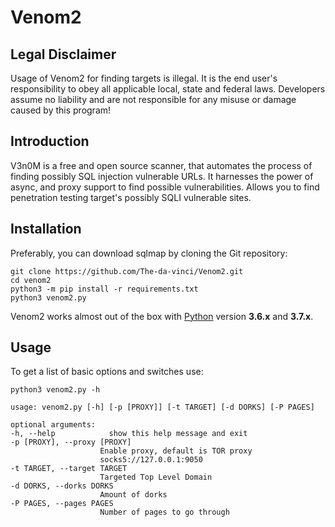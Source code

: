# Venom2

Legal Disclaimer
----
Usage of Venom2 for finding targets is illegal. It is the end user's responsibility to obey all applicable local, state and
federal laws. Developers assume no liability and are not responsible for any misuse or damage caused by this program!

Introduction
----
V3n0M is a free and open source scanner, that automates the process of finding possibly SQL injection vulnerable URLs. It harnesses the power of async, and proxy support to find possible vulnerabilities. Allows you to find penetration testing target's possibly SQLI vulnerable sites.

Installation
----
Preferably, you can download sqlmap by cloning the Git repository:

    git clone https://github.com/The-da-vinci/Venom2.git
    cd venom2
    python3 -m pip install -r requirements.txt
    python3 venom2.py

Venom2 works almost out of the box with [Python](http://www.python.org/download/) version **3.6.x** and **3.7.x**.

Usage
----
To get a list of basic options and switches use:

    python3 venom2.py -h

    usage: venom2.py [-h] [-p [PROXY]] [-t TARGET] [-d DORKS] [-P PAGES]

    optional arguments:
    -h, --help            show this help message and exit
    -p [PROXY], --proxy [PROXY]
                        Enable proxy, default is TOR proxy
                        socks5://127.0.0.1:9050
    -t TARGET, --target TARGET
                        Targeted Top Level Domain
    -d DORKS, --dorks DORKS
                        Amount of dorks
    -P PAGES, --pages PAGES
                        Number of pages to go through
